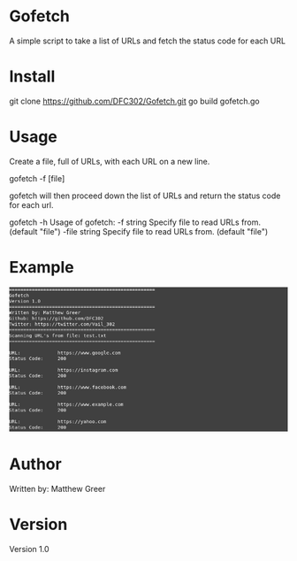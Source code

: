 # Gofetch
A simple script to take a list of URLs and fetch the status code for each URL

# Install
git clone https://github.com/DFC302/Gofetch.git
go build gofetch.go

# Usage
Create a file, full of URLs, with each URL on a new line.

gofetch -f [file]

gofetch will then proceed down the list of URLs and return the status code for each url.

gofetch -h 
Usage of gofetch:
  -f string
    	Specify file to read URLs from. (default "file")
  -file string
    	Specify file to read URLs from. (default "file")
      
# Example
![Example](https://github.com/DFC302/Gofetch/blob/master/images/example.png)

# Author
Written by: Matthew Greer

# Version
Version 1.0

